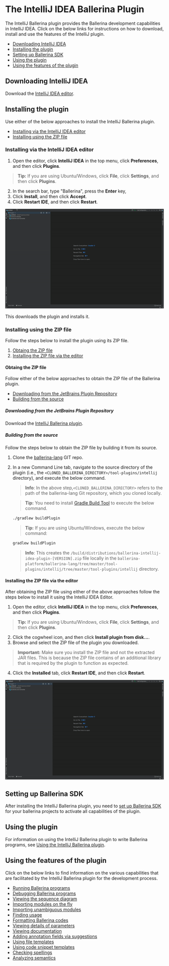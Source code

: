 # The IntelliJ IDEA Ballerina Plugin

The IntelliJ Ballerina plugin provides the Ballerina development capabilities in IntelliJ IDEA. Click on the below links for instructions on how to download, install and use the features of the IntelliJ plugin.

- [Downloading IntelliJ IDEA](#downloading-intellij-idea)
- [Installing the plugin](#installing-the-plugin)
- [Setting up Ballerina SDK](#setting-up-Ballerina-sdk) 
- [Using the plugin](#using-the-plugin)
- [Using the features of the plugin](#using-the-features-of-the-plugin)

## Downloading IntelliJ IDEA 

Download the [IntelliJ IDEA editor](https://www.jetbrains.com/idea/download/).

## Installing the plugin

Use either of the below approaches to install the IntelliJ Ballerina plugin.

- [Installing via the IntelliJ IDEA editor](#installing-via-the-intellij-idea-editor)
- [Installing using the ZIP file](#installing-using-the-zip-file)

### Installing via the IntelliJ IDEA editor

1. Open the editor, click **IntelliJ IDEA** in the top menu, click **Preferences**, and then click **Plugins**. 

> **Tip:** If you are using Ubuntu/Windows, click **File**, click **Settings**, and then click **Plugins**.

2. In the search bar, type "Ballerina", press the **Enter** key, 
3. Click **Install**, and then click **Accept**.
4. Click **Restart IDE**, and then click **Restart**.

![Install the plugin via IntelliJ IDEA](images/install-plugin-via-intellij.gif)

This downloads the plugin and installs it.

### Installing using the ZIP file

Follow the steps below to install the plugin using its ZIP file.

1. [Obtaing the ZIP file](#obtaing-the-zip-file)
2. [Installing the ZIP file via the editor](#installing-the-zip-file-via-the-editor)

#### Obtaing the ZIP file

Follow either of the below approaches to obtain the ZIP file of the Ballerina plugin.

- [Downloading from the JetBrains Plugin Repository](#downloading-from-the-jetbrains-plugin-repository)
- [Building from the source](#building-from-the-source)

##### Downloading from the JetBrains Plugin Repository

Download the [IntelliJ Ballerina plugin](https://plugins.jetbrains.com/plugin/9520-ballerina).


##### Building from the source

Follow the steps below to obtain the ZIP file by building it from its source.

1. Clone the [ballerina-lang](https://github.com/ballerina-platform/ballerina-lang) GIT repo.
2. In a new Command Line tab, navigate to the source directory of the plugin (i.e., the `<CLONED_BALLERINA_DIRECTORY>/tool-plugins/intellij` directory), and execute the below command.

    > **Info**: In the above step,`<CLONED_BALLERINA_DIRECTORY>` refers to the path of the ballerina-lang Git repository, which you cloned locally. 

    > **Tip:** You need to install [Gradle Build Tool](£https://gradle.org/) to execute the below command.

    ```bash
    ./gradlew buildPlugin
    ```
    > **Tip:** If you are using Ubuntu/Windows, execute the below command:
    ```bash
    gradlew buildPlugin
    ```

    > **Info**: This creates the `/build/distributions/ballerina-intellij-idea-plugin-[VERSION].zip` file locally in the `ballerina-platform/ballerina-lang/tree/master/tool-plugins/intellij/tree/master/tool-plugins/intellij` directory.

#### Installing the ZIP file via the editor

After obtaining the ZIP file using either of the above approaches follow the steps below to install it using the IntelliJ IDEA Editor.


1. Open the editor, click **IntelliJ IDEA** in the top menu, click **Preferences**, and then click **Plugins**. 

> **Tip:** If you are using Ubuntu/Windows, click **File**, click **Settings**, and then click **Plugins**.

2. Click the cogwheel icon, and then click **Install plugin from disk...**.
3. Browse and select the ZIP file of the plugin you downloaded.

> **Important:** Make sure you install the ZIP file and not the extracted JAR files. This is because the ZIP file contains of an additional library that is required by the plugin to function as expected.

4. Click the **Installed** tab, click **Restart IDE**, and then click **Restart**.

![Install using the Preferences option of the editor.](images/install-via-editor-preferences.gif)


## Setting up Ballerina SDK

After installing the IntelliJ Ballerina plugin, you need to [set up Ballerina SDK](set-up-ballerina-sdk.md) for your ballerina projects to activate all capabilities of the plugin. 

## Using the plugin

For information on using the IntelliJ Ballerina plugin to write Ballerina programs, see [Using the IntelliJ Ballerina plugin](using-the-intellij-plugin.md).

## Using the features of the plugin

Click on the below links to find information on the various capabilities that are facilitated by the IntelliJ Ballerina plugin for the development process.

- [Running Ballerina programs](using-intellij-plugin-features.md#running-ballerina-programs)
- [Debugging Ballerina programs](using-intellij-plugin-features.md#debugging-ballerina-programs)
- [Viewing the sequence diagram](using-intellij-plugin-features.md#viewing-the-sequence-diagram)
- [Importing modules on the fly](using-intellij-plugin-features.md#importing-modules-on-the-fly)
- [Importing unambiguous modules](using-intellij-plugin-features.md#importing-unambiguous-modules)
- [Finding usage](using-intellij-plugin-features.md#finding-usage)
- [Formatting Ballerina codes](using-intellij-plugin-features.md#formatting-ballerina-codes)
- [Viewing details of parameters](viewing-details-of-parametyers)
- [Viewing documentation](using-intellij-plugin-features.md#viewing-documentation)
- [Adding annotation fields via suggestions](using-intellij-plugin-features.md#adding-annotation-fields-via-suggestions)
- [Using file templates](using-intellij-plugin-features.md#using-code-snippet-templates)
- [Using code snippet templates](using-intellij-plugin-features.md#using-live-templates-and-code-snippets)
- [Checking spellings](using-intellij-plugin-features.md#checking-spellings)
- [Analyzing semantics](using-intellij-plugin-features.md#analyzing-semantics)






